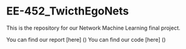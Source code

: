 # EE-452_TwicthEgoNets

This is the repository for our Network Machine Learning final project.

You can find our report [here] ()
You can find our code [here] ()
